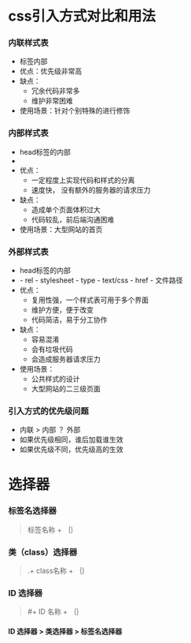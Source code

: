 # css引入方式对比和用法
### 内联样式表
- 标签内部
- 优点：优先级非常高
- 缺点：
    - 冗余代码非常多
    - 维护非常困难
-  使用场景：针对个别特殊的进行修饰
### 内部样式表
- head标签的内部
- <style></style>
- 优点：
    -  一定程度上实现代码和样式的分离
    -  速度快， 没有额外的服务器的请求压力
-  缺点：
    -  造成单个页面体积过大
    -  代码较乱，前后端沟通困难
-  使用场景：大型网站的首页
### 外部样式表
- head标签的内部
- <linkk>
    - rel
        - stylesheet
    - type
        - text/css
    - href
        - 文件路径
- 优点：
    - 复用性强，一个样式表可用于多个界面
    - 维护方便，便于改变
    - 代码简洁，易于分工协作
- 缺点：
    - 容易混淆
    - 会有垃圾代码
    - 会造成服务器请求压力
- 使用场景：
    - 公共样式的设计
    - 大型网站的二三级页面
### 引入方式的优先级问题
- 内联 > 内部 ？ 外部
- 如果优先级相同，谁后加载谁生效
- 如果优先级不同，优先级高的生效

# 选择器
### 标签名选择器
> 标签名称 + ｛｝
### 类（class）选择器
> .+ class名称 + ｛｝
### ID 选择器
> #+ ID 名称 + ｛｝
####  ID 选择器 > 类选择器 > 标签名选择器